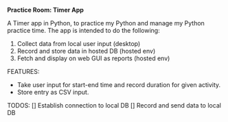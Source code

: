 **Practice Room: Timer App**

A Timer app in Python, to practice my Python and manage my Python practice time.
The app is intended to do the following:
1) Collect data from local user input (desktop)
2) Record and store data in hosted DB (hosted env)
3) Fetch and display on web GUI as reports (hosted env)

FEATURES:
- Take user input for start-end time and record duration for given activity.
- Store entry as CSV input.

TODOS:
[] Establish connection to local DB
[] Record and send data to local DB
